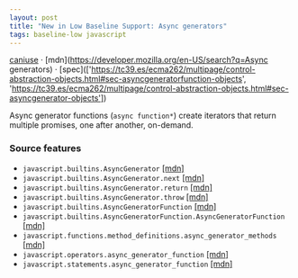 ```yaml
---
layout: post
title: "New in Low Baseline Support: Async generators"
tags: baseline-low javascript
---
```


[caniuse](https://caniuse.com/?search=async-generators) · [mdn](https://developer.mozilla.org/en-US/search?q=Async generators) · [spec](['https://tc39.es/ecma262/multipage/control-abstraction-objects.html#sec-asyncgeneratorfunction-objects', 'https://tc39.es/ecma262/multipage/control-abstraction-objects.html#sec-asyncgenerator-objects'])

Async generator functions (`async function*`) create iterators that return multiple promises, one after another, on-demand.

### Source features

- ``javascript.builtins.AsyncGenerator`` [[mdn]](https://developer.mozilla.org/en-US/search?q=javascript.builtins.AsyncGenerator)
- ``javascript.builtins.AsyncGenerator.next`` [[mdn]](https://developer.mozilla.org/en-US/search?q=javascript.builtins.AsyncGenerator.next)
- ``javascript.builtins.AsyncGenerator.return`` [[mdn]](https://developer.mozilla.org/en-US/search?q=javascript.builtins.AsyncGenerator.return)
- ``javascript.builtins.AsyncGenerator.throw`` [[mdn]](https://developer.mozilla.org/en-US/search?q=javascript.builtins.AsyncGenerator.throw)
- ``javascript.builtins.AsyncGeneratorFunction`` [[mdn]](https://developer.mozilla.org/en-US/search?q=javascript.builtins.AsyncGeneratorFunction)
- ``javascript.builtins.AsyncGeneratorFunction.AsyncGeneratorFunction`` [[mdn]](https://developer.mozilla.org/en-US/search?q=javascript.builtins.AsyncGeneratorFunction.AsyncGeneratorFunction)
- ``javascript.functions.method_definitions.async_generator_methods`` [[mdn]](https://developer.mozilla.org/en-US/search?q=javascript.functions.method_definitions.async_generator_methods)
- ``javascript.operators.async_generator_function`` [[mdn]](https://developer.mozilla.org/en-US/search?q=javascript.operators.async_generator_function)
- ``javascript.statements.async_generator_function`` [[mdn]](https://developer.mozilla.org/en-US/search?q=javascript.statements.async_generator_function)
